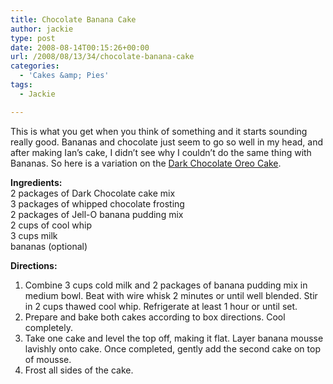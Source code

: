 ```yaml
---
title: Chocolate Banana Cake
author: jackie
type: post
date: 2008-08-14T00:15:26+00:00
url: /2008/08/13/34/chocolate-banana-cake
categories:
  - 'Cakes &amp; Pies'
tags:
  - Jackie

---
```

<img decoding="async" style="margin: 0pt 0pt 10px 10px; float: right;" src="http://farm4.static.flickr.com/3194/2761452718_7c28713b59_m.jpg" alt="" />This is what you get when you think of something and it starts sounding really good. Bananas and chocolate just seem to go so well in my head, and after making Ian&#8217;s cake, I didn&#8217;t see why I couldn&#8217;t do the same thing with Bananas. So here is a variation on the [Dark Chocolate Oreo Cake][1].

**Ingredients:**  
2 packages of Dark Chocolate cake mix  
3 packages of whipped chocolate frosting  
2 packages of Jell-O banana pudding mix  
2 cups of cool whip  
3 cups milk  
bananas (optional)

**Directions:**

  1. Combine 3 cups cold milk and 2 packages of banana pudding mix in medium bowl. Beat with wire whisk 2 minutes or until well blended. Stir in 2 cups thawed cool whip. Refrigerate at least 1 hour or until set.
  2. Prepare and bake both cakes according to box directions. Cool completely.
  3. Take one cake and level the top off, making it flat. Layer banana mousse lavishly onto cake. Once completed, gently add the second cake on top of mousse.
  4. Frost all sides of the cake.

 [1]: http://www.opensourcecook.com/2008/06/01/23/oreo-dark-chocolate-cake-aka-ians-birthday-cake